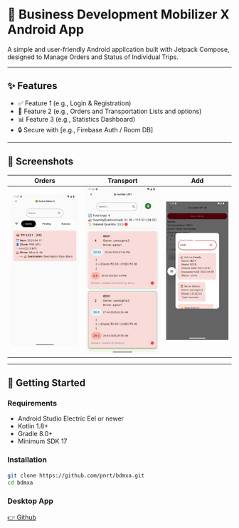 # 📱 Business Development Mobilizer X Android App

A simple and user-friendly Android application built with Jetpack Compose, designed to Manage Orders and Status of Individual Trips.

---

## ✨ Features

- ✅ Feature 1 (e.g., Login & Registration)
- 📅 Feature 2 (e.g., Orders and Transportation Lists and options)
- 📊 Feature 3 (e.g., Statistics Dashboard)
- 🔒 Secure with [e.g., Firebase Auth / Room DB]

---

## 📸 Screenshots

| Orders                                    | Transport                                    | Add                                              |
|-------------------------------------------|----------------------------------------------|--------------------------------------------------|
| ![Orders](Screenshot_20250506_113103.png) | ![Transport](Screenshot_20250506_113221.png) | ![Add Transport](Screenshot_20250506_113252.png) |

---

## 🚀 Getting Started

### Requirements

- Android Studio Electric Eel or newer
- Kotlin 1.8+
- Gradle 8.0+
- Minimum SDK 17

### Installation

```bash
git clone https://github.com/pnrt/bdmxa.git
cd bdmxa
```
### Desktop App
[👉 Github](https://github.com/pnrt/bdmxd)

